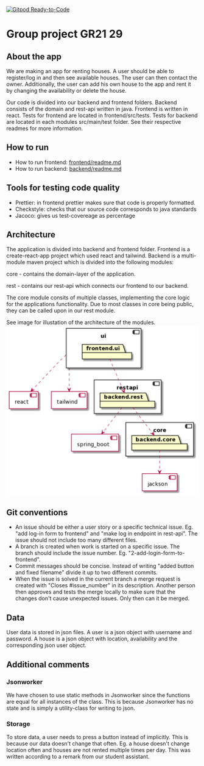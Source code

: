 [![Gitpod Ready-to-Code](https://img.shields.io/badge/Gitpod-Ready--to--Code-blue?logo=gitpod)](https://gitpod.stud.ntnu.no/#https://gitlab.stud.idi.ntnu.no/it1901/groups-2021/gr2129/gr2129.git)

# Group project GR21 29

## About the app

We are making an app for renting houses. A user should be able to register/log in and then see available houses. The user can then contact the owner. Additionally, the user can add his own house to the app and rent it by changing the availability or delete the house.

Our code is divided into our backend and frontend folders. Backend consists of the domain and rest-api written in java. Frontend is written in react. Tests for frontend are located in frontend/src/tests. Tests for backend are located in each modules src/main/test folder. See their respective readmes for more information. 

## How to run

- How to run frontend: [frontend/readme.md](frontend/readme.md)
- How to run backend: [backend/readme.md](backend/readme.md)

## Tools for testing code quality

- Prettier: in frontend prettier makes sure that code is properly formatted.
- Checkstyle: checks that our source code corresponds to java standards
- Jacoco: gives us test-covereage as percentage

## Architecture

The application is divided into backend and frontend folder. Frontend is a create-react-app project which used react and tailwind. Backend is a multi-module maven project which is divided into the following modules:

core - contains the domain-layer of the application.

rest - contains our rest-api which connects our frontend to our backend. 

The core module consits of multiple classes, implementing the core logic for the applications functionality. Due to most classes in core being public, they can be called upon in our rest module.

See image for illustation of the architecture of the modules.  
![diagram](diagram.png)

## Git conventions

- An issue should be either a user story or a specific technical issue. Eg. "add log-in form to frontend" and "make log in endpoint in rest-api". The issue should not include too many different files.
- A branch is created when work is started on a specific issue. The branch should include the issue number. Eg. "2-add-login-form-to-frontend".
- Commit messages should be concise. Instead of writing "added button and fixed filename" divide it up to two different commits.
- When the issue is solved in the current branch a merge request is created with "Closes #issue_number" in its description. Another person then approves and tests the merge locally to make sure that the changes don't cause unexpected issues. Only then can it be merged.

## Data

User data is stored in json files. A user is a json object with username and password. A house is a json object with location, availability and the corresponding json user object.

## Additional comments

### Jsonworker

We have chosen to use static methods in Jsonworker since the functions are equal for all instances of the class. This is because Jsonworker has no state and is simply a utility-class for writing to json.

### Storage

To store data, a user needs to press a button instead of implicitly. This is because our data doesn't change that often. Eg. a house doesn't change location often and houses are not rented multiple times per day. This was written according to a remark from our student assistant.
